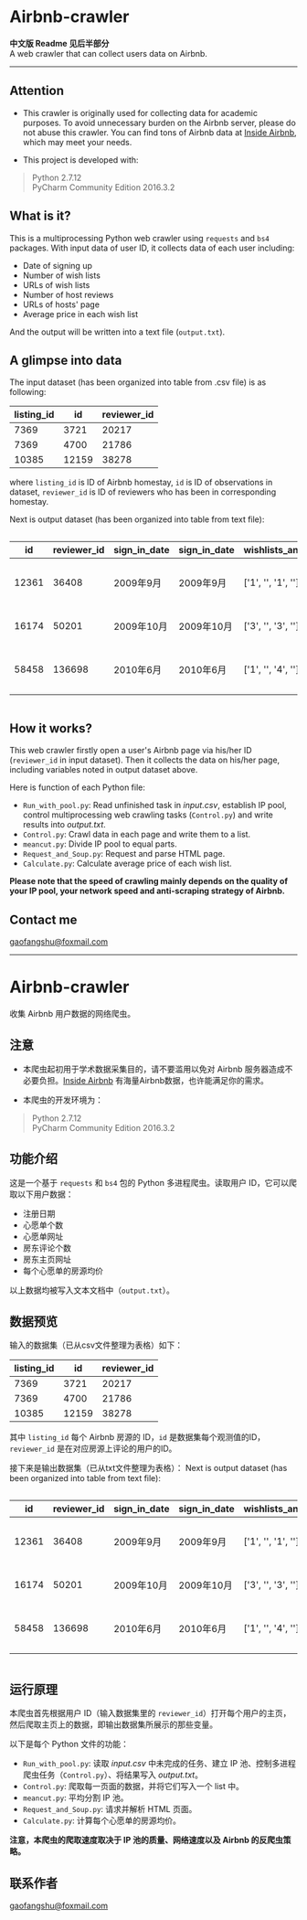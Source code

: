 # Airbnb-crawler<br>
**中文版 Readme 见后半部分**<br>A web crawler that can collect users data on Airbnb.
- - -

## Attention
* This crawler is originally used for collecting data for academic purposes. To avoid unnecessary burden on the Airbnb server, please do not abuse this crawler. You can find tons of Airbnb data at [Inside Airbnb](http://insideairbnb.com/), which may meet your needs.

* This project is developed with:

 > Python 2.7.12<br>PyCharm Community Edition 2016.3.2

## What is it?
This is a multiprocessing Python web crawler using `requests` and `bs4` packages. With input data of user ID, it collects data of each user including:
* Date of signing up
* Number of wish lists
* URLs of wish lists
* Number of host reviews
* URLs of hosts' page
* Average price in each wish list

And the output will be written into a text file (`output.txt`).

## A glimpse into data
The input dataset (has been organized into table from .csv file) is as following:
<div style="white-space:nowrap" border="1" align=center>
	<table>
		<thead>
			<tr>
				<th>listing_id</th>
				<th>id</th>
				<th>reviewer_id</th>
			</tr>
		</thead>
		<tbody>
			<tr>
				<td>7369</td>
				<td>3721</td>
				<td>20217</td>
			</tr>
			<tr>
				<td>7369</td>
				<td>4700</td>
				<td>21786</td>
			</tr>
			<tr>
				<td>10385</td>
				<td>12159</td>
				<td>38278</td>
			</tr>
		</tbody>
	</table>
</div>

where `listing_id` is ID of Airbnb homestay, `id` is ID of observations in dataset, `reviewer_id` is ID of reviewers who has been in corresponding homestay.

Next is output dataset (has been organized into table from text file):

<div style="overflow:auto;overflow-y:hidden;white-space:nowrap" border="1" align=center>
	<table>
		<thead>
			<tr>
				<th>id</th>
				<th>reviewer_id</th>
				<th>sign_in_date</th>
				<th>sign_in_date</th>
				<th>wishlists_and_reviews</th>
				<th>wishlists_url</th>
				<th>average_price_each_wishlists</th>
				<th>wishlists_average_price</th>
				<th>hosts_url</th>
				<th>check</th>
			</tr>
		</thead>
		<tbody>
			<tr>
				<td>12361</td>
				<td>36408</td>
				<td>2009年9月</td>
				<td>2009年9月</td>
				<td>['1', '', '1', '']</td>
				<td>['/wishlists/183497057']</td>
				<td>[149.0, 105.42857142857143, 73.33333333333333, 127.75, 104.5, 83.25, 92.25]</td>
				<td>105.073129252</td>
				<td>['/users/show/36408']</td>
				<td>Finished</td>
			</tr>
			<tr>
				<td>16174</td>
				<td>50201</td>
				<td>2009年10月</td>
				<td>2009年10月</td>
				<td>['3', '', '3', '']</td>
				<td>['/wishlists/127123772', '/wishlists/172508908', '/wishlists/172508912']</td>
				<td>[496.5, 620.5, 620.5]</td>
				<td>579.166666667</td>
				<td>['/users/show/236228', '/users/show/35749', '/users/show/35749']</td>
				<td>Finished</td>
			</tr>
			<tr>
				<td>58458</td>
				<td>136698</td>
				<td>2010年6月</td>
				<td>2010年6月</td>
				<td>['1', '', '4', '']</td>
				<td>['/wishlists/161291543']</td>
				<td>[223.5, 160.2, 125.33333333333333]</td>
				<td>169.677777778</td>
				<td>['/users/show/76161100', '/users/show/6661557', '/users/show/165119', '/users/show/19425']</td>
				<td>Finished</td>
			</tr>
		</tbody>
	</table>
</div>

## How it works?

This web crawler firstly open a user's Airbnb page via his/her ID (`reviewer_id` in input dataset). Then it collects the data on his/her page, including variables noted in output dataset above.

Here is function of each Python file:
* `Run_with_pool.py`: Read unfinished task in *input.csv*, establish IP pool, control multiprocessing web crawling tasks (`Control.py`) and write results into *output.txt*.
* `Control.py`: Crawl data in each page and write them to a list.
* `meancut.py`: Divide IP pool to equal parts.
* `Request_and_Soup.py`: Request and parse HTML page.
* `Calculate.py`: Calculate average price of each wish list.

**Please note that the speed of crawling mainly depends on the quality of your IP pool, your network speed and anti-scraping strategy of Airbnb.**

## Contact me

gaofangshu@foxmail.com

* * *

# Airbnb-crawler

收集 Airbnb 用户数据的网络爬虫。

## 注意

* 本爬虫起初用于学术数据采集目的，请不要滥用以免对 Airbnb 服务器造成不必要负担。[Inside Airbnb](http://insideairbnb.com/) 有海量Airbnb数据，也许能满足你的需求。

* 本爬虫的开发环境为：
 > Python 2.7.12<br>PyCharm Community Edition 2016.3.2

## 功能介绍
这是一个基于 `requests` 和 `bs4` 包的 Python 多进程爬虫。读取用户 ID，它可以爬取以下用户数据：
* 注册日期
* 心愿单个数
* 心愿单网址
* 房东评论个数
* 房东主页网址
* 每个心愿单的房源均价

以上数据均被写入文本文档中（`output.txt`）。

## 数据预览
输入的数据集（已从csv文件整理为表格）如下：
<div style="white-space:nowrap" border="1" align=center>
	<table>
		<thead>
			<tr>
				<th>listing_id</th>
				<th>id</th>
				<th>reviewer_id</th>
			</tr>
		</thead>
		<tbody>
			<tr>
				<td>7369</td>
				<td>3721</td>
				<td>20217</td>
			</tr>
			<tr>
				<td>7369</td>
				<td>4700</td>
				<td>21786</td>
			</tr>
			<tr>
				<td>10385</td>
				<td>12159</td>
				<td>38278</td>
			</tr>
		</tbody>
	</table>
</div>

其中 `listing_id` 每个 Airbnb 房源的 ID，`id` 是数据集每个观测值的ID，`reviewer_id` 是在对应房源上评论的用户的ID。

接下来是输出数据集（已从txt文件整理为表格）：
Next is output dataset (has been organized into table from text file):

<div style="overflow:auto;overflow-y:hidden;white-space:nowrap" border="1" align=center>
	<table>
		<thead>
			<tr>
				<th>id</th>
				<th>reviewer_id</th>
				<th>sign_in_date</th>
				<th>sign_in_date</th>
				<th>wishlists_and_reviews</th>
				<th>wishlists_url</th>
				<th>average_price_each_wishlists</th>
				<th>wishlists_average_price</th>
				<th>hosts_url</th>
				<th>check</th>
			</tr>
		</thead>
		<tbody>
			<tr>
				<td>12361</td>
				<td>36408</td>
				<td>2009年9月</td>
				<td>2009年9月</td>
				<td>['1', '', '1', '']</td>
				<td>['/wishlists/183497057']</td>
				<td>[149.0, 105.42857142857143, 73.33333333333333, 127.75, 104.5, 83.25, 92.25]</td>
				<td>105.073129252</td>
				<td>['/users/show/36408']</td>
				<td>Finished</td>
			</tr>
			<tr>
				<td>16174</td>
				<td>50201</td>
				<td>2009年10月</td>
				<td>2009年10月</td>
				<td>['3', '', '3', '']</td>
				<td>['/wishlists/127123772', '/wishlists/172508908', '/wishlists/172508912']</td>
				<td>[496.5, 620.5, 620.5]</td>
				<td>579.166666667</td>
				<td>['/users/show/236228', '/users/show/35749', '/users/show/35749']</td>
				<td>Finished</td>
			</tr>
			<tr>
				<td>58458</td>
				<td>136698</td>
				<td>2010年6月</td>
				<td>2010年6月</td>
				<td>['1', '', '4', '']</td>
				<td>['/wishlists/161291543']</td>
				<td>[223.5, 160.2, 125.33333333333333]</td>
				<td>169.677777778</td>
				<td>['/users/show/76161100', '/users/show/6661557', '/users/show/165119', '/users/show/19425']</td>
				<td>Finished</td>
			</tr>
		</tbody>
	</table>
</div>

## 运行原理

本爬虫首先根据用户 ID（输入数据集里的 `reviewer_id`）打开每个用户的主页，然后爬取主页上的数据，即输出数据集所展示的那些变量。

以下是每个 Python 文件的功能：
* `Run_with_pool.py`: 读取 *input.csv* 中未完成的任务、建立 IP 池、控制多进程爬虫任务（`Control.py`）、将结果写入 *output.txt*。
* `Control.py`: 爬取每一页面的数据，并将它们写入一个 list 中。
* `meancut.py`: 平均分割 IP 池。
* `Request_and_Soup.py`: 请求并解析 HTML 页面。
* `Calculate.py`: 计算每个心愿单的房源均价。

**注意，本爬虫的爬取速度取决于 IP 池的质量、网络速度以及 Airbnb 的反爬虫策略。**

## 联系作者

gaofangshu@foxmail.com
